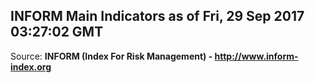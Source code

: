 ## INFORM Main Indicators as of Fri, 29 Sep 2017 03:27:02 GMT

Source: **INFORM (Index For Risk Management) - http://www.inform-index.org**